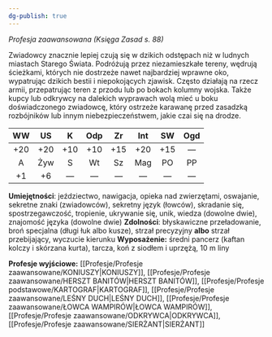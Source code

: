 ```yaml
---
dg-publish: true
---
```

*Profesja zaawansowana (Księga Zasad s. 88)*

Zwiadowcy znacznie lepiej czują się w dzikich odstępach niż w ludnych miastach Starego Świata. Podróżują przez niezamieszkałe tereny, wędrują ścieżkami, których nie dostrzeże nawet najbardziej wprawne oko, wypatrując dzikich bestii i niepokojących zjawisk. Często działają na rzecz armii, przepatrując teren z przodu lub po bokach kolumny wojska. Także kupcy lub odkrywcy na dalekich wyprawach wolą mieć u boku doświadczonego zwiadowcę, który ostrzeże karawanę przed zasadzką rozbójników lub innym niebezpieczeństwem, jakie czai się na drodze.

| WW  | US  |  K  | Odp | Zr  | Int | SW  | Ogd |
|:---:|:---:|:---:|:---:|:---:|:---:|:---:|:---:|
| +20 | +20 | +10 | +10 | +15 | +20 | +15 |  —  |
|  A  | Żyw |  S  | Wt  | Sz  | Mag | PO  | PP  |
| +1  | +6  |  —  |  —  |  —  |  —  |  —  |  —  |
**Umiejętności**: jeździectwo, nawigacja, opieka nad zwierzętami, oswajanie, sekretne znaki (zwiadowców), sekretny język (łowców), skradanie się, spostrzegawczość, tropienie, ukrywanie się, unik, wiedza (dowolne dwie), znajomość języka (dowolne dwie)
**Zdolności**: błyskawiczne przeładowanie, broń specjalna (długi łuk albo kusze), strzał precyzyjny **albo** strzał przebijający, wyczucie kierunku
**Wyposażenie:** średni pancerz (kaftan kolczy i skórzana kurta), tarcza, koń z siodłem i uprzężą, 10 m liny

**Profesje wyjściowe:** [[Profesje/Profesje zaawansowane/KONIUSZY\|KONIUSZY]], [[Profesje/Profesje zaawansowane/HERSZT BANITÓW\|HERSZT BANITÓW]], [[Profesje/Profesje podstawowe/KARTOGRAF\|KARTOGRAF]], [[Profesje/Profesje zaawansowane/LEŚNY DUCH\|LEŚNY DUCH]], [[Profesje/Profesje zaawansowane/ŁOWCA WAMPIRÓW\|ŁOWCA WAMPIRÓW]], [[Profesje/Profesje zaawansowane/ODKRYWCA\|ODKRYWCA]], [[Profesje/Profesje zaawansowane/SIERŻANT\|SIERŻANT]]
